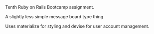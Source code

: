 Tenth Ruby on Rails Bootcamp assignment.

A slightly less simple message board type thing.

Uses materialize for styling and devise for user account management.
